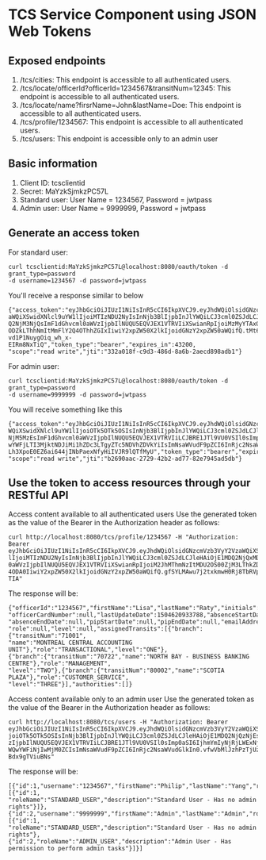 # TCS Service Component using JSON Web Tokens

## Exposed endpoints
1. /tcs/cities: This endpoint is accessible to all authenticated users.
2. /tcs/locate/officerId?officerId=1234567&transitNum=12345: This endpoint is accessible to all authenticated users.
3. /tcs/locate/name?firsrName=John&lastName=Doe: This endpoint is accessible to all authenticated users.
4. /tcs/profile/1234567: This endpoint is accessible to all authenticated users.
5. /tcs/users: This endpoint is accessible only to an admin user

## Basic information
1. Client ID: tcsclientid
2. Secret: MaYzkSjmkzPC57L
3. Standard user: User Name = 1234567, Password = jwtpass
4. Admin user: User Name = 9999999, Password = jwtpass

## Generate an access token
For standard user:
```shell
curl tcsclientid:MaYzkSjmkzPC57L@localhost:8080/oauth/token -d grant_type=password 
-d username=1234567 -d password=jwtpass
```
You'll receive a response similar to below
```shell
{"access_token":"eyJhbGciOiJIUzI1NiIsInR5cCI6IkpXVCJ9.eyJhdWQiOlsidGNzcmVzb3VyY2Vz
aWQiXSwidXNlcl9uYW1lIjoiMTIzNDU2NyIsInNjb3BlIjpbInJlYWQiLCJ3cml0ZSJdLCJleHAiOjE1MD
Q2NjM3NjQsImF1dGhvcml0aWVzIjpbIlNUQU5EQVJEX1VTRVIiXSwianRpIjoiMzMyYTAxOGYtYzlkMy00
ODZkLThhNmItMmFlY2Q4OThhZGIxIiwiY2xpZW50X2lkIjoidGNzY2xpZW50aWQifQ.tMt6O_b3Jn_Rjow
vd1P1NuygOiq_wh_x-EIRm8NxTiQ","token_type":"bearer","expires_in":43200,
"scope":"read write","jti":"332a018f-c9d3-486d-8a6b-2aecd898adb1"}
```

For admin user:
```shell
curl tcsclientid:MaYzkSjmkzPC57L@localhost:8080/oauth/token -d grant_type=password 
-d username=9999999 -d password=jwtpass
```
You will receive something like this
```shell
{"access_token":"eyJhbGciOiJIUzI1NiIsInR5cCI6IkpXVCJ9.eyJhdWQiOlsidGNzcmVzb3VyY2Vza
WQiXSwidXNlcl9uYW1lIjoiOTk5OTk5OSIsInNjb3BlIjpbInJlYWQiLCJ3cml0ZSJdLCJleHAiOjE1MDQ2
NjM5MzEsImF1dGhvcml0aWVzIjpbIlNUQU5EQVJEX1VTRVIiLCJBRE1JTl9VU0VSIl0sImp0aSI6ImIyNjk
wYWFjLTI3MjktNDJiMi1hZDc3LTgyZTc5NDVhZDVkYiIsImNsaWVudF9pZCI6InRjc2NsaWVudGlkIn0.ew
Lh3XpoE0EZ6ai644jINbPaexNfyHiIVJR9lQTfMyU","token_type":"bearer","expires_in":43200,
"scope":"read write","jti":"b2690aac-2729-42b2-ad77-82e7945ad5db"}
```

## Use the token to access resources through your RESTful API
Access content available to all authenticated users
Use the generated token as the value of the Bearer in the Authorization header as follows: 
```shell
curl http://localhost:8080/tcs/profile/1234567 -H "Authorization: Bearer
eyJhbGciOiJIUzI1NiIsInR5cCI6IkpXVCJ9.eyJhdWQiOlsidGNzcmVzb3VyY2VzaWQiXSwidXNlcl9uYW1
lIjoiMTIzNDU2NyIsInNjb3BlIjpbInJlYWQiLCJ3cml0ZSJdLCJleHAiOjE1MDQ2NjQxMDcsImF1dGhvcml
0aWVzIjpbIlNUQU5EQVJEX1VTRVIiXSwianRpIjoiM2JhMThmNzItMDU2OS00ZjM3LThkZDYtNTIwMzM1YmM
4ODA0IiwiY2xpZW50X2lkIjoidGNzY2xpZW50aWQifQ.gfSYLMAwu7j2txkmwH0Rj8TbRVpZS1YNPYzQOryk
TIA"
```
The response will be:
```shell
{"officerId":"1234567","firstName":"Lisa","lastName":"Raty","initials":"","shortName":"LRATY",
"officerCardNumber":null,"lastUpdateDate":1504620933788,"absenceStartDate":null,
"absenceEndDate":null,"pipStartDate":null,"pipEndDate":null,"emailAddress":null,"transitNum":null,
"role":null,"level":null,"assignedTransits":[{"branch":{"transitNum":"71001",
"name":"MONTREAL CENTRAL ACCOUNTING UNIT"},"role":"TRANSACTIONAL","level":"ONE"},
{"branch":{"transitNum":"70722","name":"NORTH BAY - BUSINESS BANKING CENTRE"},"role":"MANAGEMENT",
"level":"TWO"},{"branch":{"transitNum":"80002","name":"SCOTIA PLAZA"},"role":"CUSTOMER_SERVICE",
"level":"THREE"}],"authorities":[]}
```

Access content available only to an admin user
Use the generated token as the value of the Bearer in the Authorization header as follows: 
```shell
curl http://localhost:8080/tcs/users -H "Authorization: Bearer
eyJhbGciOiJIUzI1NiIsInR5cCI6IkpXVCJ9.eyJhdWQiOlsidGNzcmVzb3VyY2VzaWQiXSwidXNlcl9uYW1lI
joiOTk5OTk5OSIsInNjb3BlIjpbInJlYWQiLCJ3cml0ZSJdLCJleHAiOjE1MDQ2NjQzNjEsImF1dGhvcml0aWV
zIjpbIlNUQU5EQVJEX1VTRVIiLCJBRE1JTl9VU0VSIl0sImp0aSI6IjhmYmIyNjRjLWExNjUtNDZhNC1hYjFjL
WQwYWFiNjIwMjM0ZCIsImNsaWVudF9pZCI6InRjc2NsaWVudGlkIn0.vfwVbMlJzhPzTjUzgr5ex_F4tF8wxdD
Bdx9gTViuBNs"
```
The response will be:
```shell
[{"id":1,"username":"1234567","firstName":"Philip","lastName":"Yang","roles":[{"id":1,
"roleName":"STANDARD_USER","description":"Standard User - Has no admin rights"}]},{"id":2,"username":"9999999","firstName":"Admin","lastName":"Admin","roles":[{"id":1,
"roleName":"STANDARD_USER","description":"Standard User - Has no admin rights"},
{"id":2,"roleName":"ADMIN_USER","description":"Admin User - Has permission to perform admin tasks"}]}]
```
